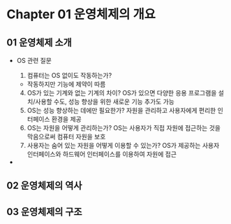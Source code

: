 # Chapter 01 운영체제의 개요

## 01 운영체제 소개

* OS 관련 질문
  1. 컴퓨터는 OS 없이도 작동하는가?
    + 작동하지만 기능에 제약이 따름
  4. OS가 있는 기계와 없는 기계의 차이?
    OS가 있으면 다양한 응용 프로그램을 설치/사용할 수도, 성능 향상을 위한 새로운 기능 추가도 가능
  4. OS는 성능 향상하는 데에만 필요한가?
    자원을 관리하고 사용자에게 편리한 인터페이스 환경을 제공
  6. OS는 자원을 어떻게 관리하는가?
    OS는 사용자가 직접 자원에 접근하는 것을 막음으로써 컴퓨터 자원을 보호
  8. 사용자는 숨어 있는 자원을 어떻게 이용할 수 있는가?
    OS가 제공하는 사용자 인터페이스와 하드웨어 인터페이스를 이용하여 자원에 접근

* 


## 02 운영체제의 역사

## 03 운영체제의 구조
